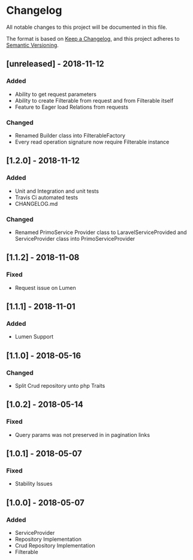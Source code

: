 # Changelog
All notable changes to this project will be documented in this file.

The format is based on [Keep a Changelog](https://keepachangelog.com/en/1.0.0/),
and this project adheres to [Semantic Versioning](https://semver.org/spec/v2.0.0.html).

## [unreleased] - 2018-11-12
### Added
- Ability to get request parameters
- Ability to create Filterable from request and from Filterable itself
- Feature to Eager load Relations from requests
### Changed
- Renamed Builder class into FilterableFactory
- Every read operation signature now require Filterable instance

## [1.2.0] - 2018-11-12
### Added
- Unit and Integration and unit tests
- Travis Ci automated tests
- CHANGELOG.md
### Changed
- Renamed PrimoService Provider class to LaravelServiceProvided and ServiceProvider class into PrimoServiceProvider

## [1.1.2] - 2018-11-08
### Fixed
- Request issue on Lumen

## [1.1.1] - 2018-11-01
### Added
- Lumen Support

## [1.1.0] - 2018-05-16
### Changed
- Split Crud repository unto php Traits

## [1.0.2] - 2018-05-14
### Fixed
- Query params was not preserved in in pagination links

## [1.0.1] - 2018-05-07
### Fixed
- Stability Issues

## [1.0.0] - 2018-05-07
### Added
- ServiceProvider
- Repository Implementation
- Crud Repository Implementation
- Filterable